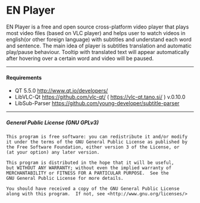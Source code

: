 # EN Player
EN Player is a free and open source cross-platform video player that plays most video files (based on VLC player) and helps user to watch videos in english(or other foreign language) with subtitles and understand each word and sentence.
The main idea of player is subtitles translation and automatic play/pause behaviour. Tooltip with translated text will appear automatically after hovering over a certain word and video will be paused.
___
#### Requirements
- QT 5.5.0  http://www.qt.io/developers/
- LibVLC-Qt  https://github.com/vlc-qt/ ( https://vlc-qt.tano.si/ ) v.0.10.0
- LibSub-Parser https://github.com/young-developer/subtitle-parser

___
##### General Public License (GNU GPLv3)
```
This program is free software: you can redistribute it and/or modify
it under the terms of the GNU General Public License as published by
the Free Software Foundation, either version 3 of the License, or
(at your option) any later version.

This program is distributed in the hope that it will be useful,
but WITHOUT ANY WARRANTY; without even the implied warranty of
MERCHANTABILITY or FITNESS FOR A PARTICULAR PURPOSE.  See the
GNU General Public License for more details.

You should have received a copy of the GNU General Public License
along with this program.  If not, see <http://www.gnu.org/licenses/>
